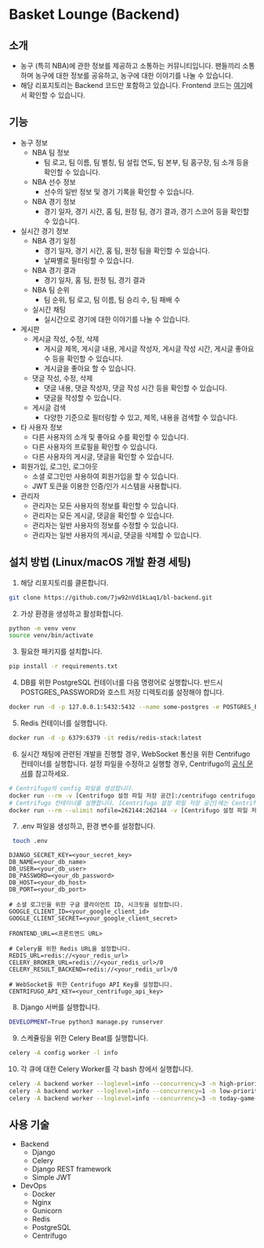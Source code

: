# Basket Lounge (Backend)

## 소개
- 농구 (특히 NBA)에 관한 정보를 제공하고 소통하는 커뮤니티입니다. 팬들끼리 소통하며 농구에 대한 정보를 공유하고, 농구에 대한 이야기를 나눌 수 있습니다.
- 해당 리포지토리는 Backend 코드만 포함하고 있습니다. Frontend 코드는 [여기](https://github.com/7jw92nVd1kLaq1/bl-frontend)에서 확인할 수 있습니다.

## 기능
- 농구 정보
  - NBA 팀 정보
    - 팀 로고, 팀 이름, 팀 별칭, 팀 설립 연도, 팀 본부, 팀 홈구장, 팀 소개 등을 확인할 수 있습니다.
  - NBA 선수 정보
    - 선수의 일반 정보 및 경기 기록을 확인할 수 있습니다.
  - NBA 경기 정보
    - 경기 일자, 경기 시간, 홈 팀, 원정 팀, 경기 결과, 경기 스코어 등을 확인할 수 있습니다.
- 실시간 경기 정보
  - NBA 경기 일정
    - 경기 일자, 경기 시간, 홈 팀, 원정 팀을 확인할 수 있습니다.
    - 날짜별로 필터링할 수 있습니다.
  - NBA 경기 결과
    - 경기 일자, 홈 팀, 원정 팀, 경기 결과
  - NBA 팀 순위
    - 팀 순위, 팀 로고, 팀 이름, 팀 승리 수, 팀 패배 수
  - 실시간 채팅
    - 실시간으로 경기에 대한 이야기를 나눌 수 있습니다.
- 게시판
  - 게시글 작성, 수정, 삭제
    - 게시글 제목, 게시글 내용, 게시글 작성자, 게시글 작성 시간, 게시글 좋아요 수 등을 확인할 수 있습니다.
    - 게시글을 좋아요 할 수 있습니다.
  - 댓글 작성, 수정, 삭제
    - 댓글 내용, 댓글 작성자, 댓글 작성 시간 등을 확인할 수 있습니다.
    - 댓글을 작성할 수 있습니다.
  - 게시글 검색
    - 다양한 기준으로 필터링할 수 있고, 제목, 내용을 검색할 수 있습니다.
- 타 사용자 정보
  - 다른 사용자의 소개 및 좋아요 수를 확인할 수 있습니다.
  - 다른 사용자의 프로필을 확인할 수 있습니다.
  - 다른 사용자의 게시글, 댓글을 확인할 수 있습니다.
- 회원가입, 로그인, 로그아웃
  - 소셜 로그인만 사용하여 회원가입을 할 수 있습니다.
  - JWT 토큰을 이용한 인증/인가 시스템을 사용합니다.
- 관리자
  - 관리자는 모든 사용자의 정보를 확인할 수 있습니다.
  - 관리자는 모든 게시글, 댓글을 확인할 수 있습니다.
  - 관리자는 일반 사용자의 정보를 수정할 수 있습니다.
  - 관리자는 일반 사용자의 게시글, 댓글을 삭제할 수 있습니다.

## 설치 방법 (Linux/macOS 개발 환경 세팅)
1. 해당 리포지토리를 클론합니다.
  ```bash
  git clone https://github.com/7jw92nVd1kLaq1/bl-backend.git
  ```
2. 가상 환경을 생성하고 활성화합니다.
  ```bash
  python -m venv venv
  source venv/bin/activate
  ```
3. 필요한 패키지를 설치합니다.
  ```bash
  pip install -r requirements.txt
  ```
4. DB를 위한 PostgreSQL 컨테이너를 다음 명령어로 실행합니다. 반드시 POSTGRES_PASSWORD와 호스트 저장 디렉토리를 설정해야 합니다.
  ```bash
  docker run -d -p 127.0.0.1:5432:5432 --name some-postgres -e POSTGRES_PASSWORD=[postgres 유저 비밀번호] -v [호스트 저장 디렉토리]:/var/lib/postgresql/data postgres:17.0-alpine3.20
  ```
5. Redis 컨테이너를 실행합니다.
  ```bash
  docker run -d -p 6379:6379 -it redis/redis-stack:latest
  ```
6. 실시간 채팅에 관련된 개발을 진행할 경우, WebSocket 통신을 위한 Centrifugo 컨테이너를 실행합니다. 설정 파일을 수정하고 실행할 경우, Centrifugo의 [공식 문서](https://centrifugal.dev/docs/getting-started/installation)를 참고하세요.
  ```bash
  # Centrifugo의 config 파일을 생성합니다.
  docker run --rm -v [Centrifugo 설정 파일 저장 공간]:/centrifugo centrifugo/centrifugo:v5 centrifugo genconfig
  # Centrifugo 컨테이너를 실행합니다. [Centrifugo 설정 파일 저장 공간]에는 Centrifugo 설정 파일이 저장된 디렉토리를 입력합니다.
  docker run --rm --ulimit nofile=262144:262144 -v [Centrifugo 설정 파일 저장 공간]:/centrifugo -p 8000:8000 centrifugo/centrifugo:v5 centrifugo -c config.json
  ```
7. .env 파일을 생성하고, 환경 변수를 설정합니다.
  ```bash
   touch .env
  ```
  ```env
  DJANGO_SECRET_KEY=<your_secret_key>
  DB_NAME=<your_db_name>
  DB_USER=<your_db_user>
  DB_PASSWORD=<your_db_password>
  DB_HOST=<your_db_host>
  DB_PORT=<your_db_port>

  # 소셜 로그인을 위한 구글 클라이언트 ID, 시크릿을 설정합니다.
  GOOGLE_CLIENT_ID=<your_google_client_id>
  GOOGLE_CLIENT_SECRET=<your_google_client_secret>

  FRONTEND_URL=<프론트엔드 URL>
  
  # Celery를 위한 Redis URL을 설정합니다.
  REDIS_URL=redis://<your_redis_url>
  CELERY_BROKER_URL=redis://<your_redis_url>/0
  CELERY_RESULT_BACKEND=redis://<your_redis_url>/0
  
  # WebSocket을 위한 Centrifugo API Key를 설정합니다.
  CENTRIFUGO_API_KEY=<your_centrifugo_api_key>
  ```
8. Django 서버를 실행합니다.
  ```bash
  DEVELOPMENT=True python3 manage.py runserver
  ```
9. 스케쥴링을 위한 Celery Beat를 실행합니다.
  ```bash
  celery -A config worker -l info
  ```
10. 각 큐에 대한 Celery Worker를 각 bash 창에서 실행합니다.
  ```bash
  celery -A backend worker --loglevel=info --concurrency=3 -n high-priority-worker1@%h -Q high_priority
  celery -A backend worker --loglevel=info --concurrency=1 -n low-priority-worker1@%h -Q low_priority
  celery -A backend worker --loglevel=info --concurrency=3 -n today-game-update-worker1@%h -Q today_game_update
  ```

## 사용 기술
- Backend
  - Django
  - Celery
  - Django REST framework
  - Simple JWT
- DevOps
  - Docker
  - Nginx
  - Gunicorn
  - Redis
  - PostgreSQL
  - Centrifugo